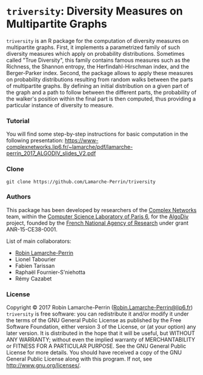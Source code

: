 # `triversity`: Diversity Measures on Multipartite Graphs

`triversity` is an R package for the computation of diversity measures on multipartite graphs. First, it implements a parametrized family of such diversity measures which apply on probability distributions. Sometimes called "True Diversity", this family contains famous measures such as the Richness, the Shannon entropy, the Herfindahl-Hirschman index, and the Berger-Parker index. Second, the package allows to apply these measures on probability distributions resulting from random walks between the parts of multipartite graphs. By defining an initial distribution on a given part of the graph and a path to follow between the different parts, the probability of the walker's position within the final part is then computed, thus providing a particular instance of diversity to measure.

### Tutorial
You will find some step-by-step instructions for basic computation in the following presentation:
https://www-complexnetworks.lip6.fr/~lamarche/pdf/lamarche-perrin_2017_ALGODIV_slides_V2.pdf

### Clone
```
git clone https://github.com/Lamarche-Perrin/triversity
```

### Authors
This package has been developed by researchers of the [Complex Networks](http://www.complexnetworks.fr/) team, within the [Computer Science Laboratory of Paris 6](https://www.lip6.fr/), for the [AlgoDiv](http://algodiv.huma-num.fr/) project, founded by the [French National Agency of Research](http://www.agence-nationale-recherche.fr/) under grant ANR-15-CE38-0001.

List of main collaborators:
- [Robin Lamarche-Perrin](https://www-complexnetworks.lip6.fr/~lamarche/)
- Lionel Tabourier
- Fabien Tarissan
- Raphaël Fournier-S'niehotta
- Rémy Cazabet

### License
Copyright © 2017 Robin Lamarche-Perrin (<Robin.Lamarche-Perrin@lip6.fr>)  
`triversity` is free software: you can redistribute it and/or modify it under the terms of the GNU General Public License as published by the Free Software Foundation, either version 3 of the License, or (at your option) any later version. It is distributed in the hope that it will be useful, but WITHOUT ANY WARRANTY; without even the implied warranty of MERCHANTABILITY or FITNESS FOR A PARTICULAR PURPOSE. See the GNU General Public License for more details. You should have received a copy of the GNU General Public License along with this program. If not, see <http://www.gnu.org/licenses/>.
